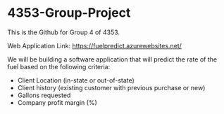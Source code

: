 # 4353-Group-Project

This is the Github for Group 4 of 4353.

Web Application Link: https://fuelpredict.azurewebsites.net/

We will be building a software application that will predict the rate of the fuel based on the following criteria:
- Client Location (in-state or out-of-state)
- Client history (existing customer with previous purchase or new)
- Gallons requested
- Company profit margin (%)
